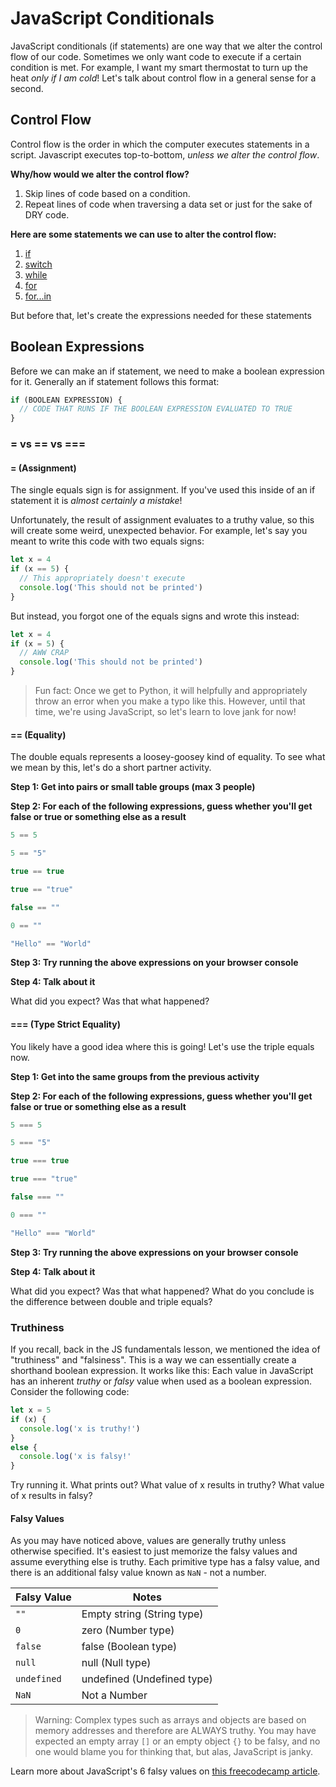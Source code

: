 # JavaScript Conditionals

JavaScript conditionals (if statements) are one way that we alter the control flow of our code. Sometimes we only want code to execute if a certain condition is met. For example, I want my smart thermostat to turn up the heat _only if I am cold_! Let's talk about control flow in a general sense for a second.

## Control Flow

Control flow is the order in which the computer executes statements in a script. Javascript executes top-to-bottom, _unless we alter the control flow_.

**Why/how would we alter the control flow?**

1. Skip lines of code based on a condition.
1. Repeat lines of code when traversing a data set or just for the sake of DRY code.

**Here are some statements we can use to alter the control flow:**

1. [if](https://developer.mozilla.org/en-US/docs/Web/JavaScript/Reference/Statements/if...else)
1. [switch](https://developer.mozilla.org/en-US/docs/Web/JavaScript/Reference/Statements/switch)
1. [while](https://developer.mozilla.org/en-US/docs/Web/JavaScript/Reference/Statements/while)
1. [for](https://developer.mozilla.org/en-US/docs/Web/JavaScript/Reference/Statements/for)
1. [for...in](https://developer.mozilla.org/en-US/docs/Web/JavaScript/Reference/Statements/for...in)

But before that, let's create the expressions needed for these statements

## Boolean Expressions

Before we can make an if statement, we need to make a boolean expression for it. Generally an if statement follows this format:

```js
if (BOOLEAN EXPRESSION) {
  // CODE THAT RUNS IF THE BOOLEAN EXPRESSION EVALUATED TO TRUE
}
```

### = vs == vs === 

#### = (Assignment)

The single equals sign is for assignment. If you've used this inside of an if statement it is _almost certainly a mistake_!

Unfortunately, the result of assignment evaluates to a truthy value, so this will create some weird, unexpected behavior. For example, let's say you meant to write this code with two equals signs:

```js
let x = 4
if (x == 5) {
  // This appropriately doesn't execute
  console.log('This should not be printed')
}
```

But instead, you forgot one of the equals signs and wrote this instead:

```js
let x = 4
if (x = 5) {
  // AWW CRAP
  console.log('This should not be printed')
}
```

> Fun fact: Once we get to Python, it will helpfully and appropriately throw an error when you make a typo like this. However, until that time, we're using JavaScript, so let's learn to love jank for now!

#### == (Equality)

The double equals represents a loosey-goosey kind of equality. To see what we mean by this, let's do a short partner activity.

**Step 1: Get into pairs or small table groups (max 3 people)**

**Step 2: For each of the following expressions, guess whether you'll get false or true or something else as a result**

```js
5 == 5

5 == "5"

true == true

true == "true"

false == ""

0 == ""

"Hello" == "World"
```

**Step 3: Try running the above expressions on your browser console**

**Step 4: Talk about it**

What did you expect? Was that what happened?

#### === (Type Strict Equality)

You likely have a good idea where this is going! Let's use the triple equals now.

**Step 1: Get into the same groups from the previous activity**

**Step 2: For each of the following expressions, guess whether you'll get false or true or something else as a result**

```js
5 === 5

5 === "5"

true === true

true === "true"

false === ""

0 === ""

"Hello" === "World"
```

**Step 3: Try running the above expressions on your browser console**

**Step 4: Talk about it**

What did you expect? Was that what happened? What do you conclude is the difference between double and triple equals?

### Truthiness

If you recall, back in the JS fundamentals lesson, we mentioned the idea of "truthiness" and "falsiness". This is a way we can essentially create a shorthand boolean expression. It works like this: Each value in JavaScript has an inherent _truthy_ or _falsy_ value when used as a boolean expression. Consider the following code:

```js
let x = 5
if (x) {
  console.log('x is truthy!')
}
else {
  console.log('x is falsy!'
}
```

Try running it. What prints out? What value of x results in truthy? What value of x results in falsy?

#### Falsy Values

As you may have noticed above, values are generally truthy unless otherwise specified. It's easiest to just memorize the falsy values and assume everything else is truthy. Each primitive type has a falsy value, and there is an additional falsy value known as `NaN` - not a number.

| Falsy Value | Notes |
| -------- | ----------------- |
| `""` | Empty string (String type) |
| `0` | zero (Number type) |
| `false` | false (Boolean type) |
| `null` | null (Null type) |
| `undefined` | undefined (Undefined type) |
| `NaN` | Not a Number |

> Warning: Complex types such as arrays and objects are based on memory addresses and therefore are ALWAYS truthy. You may have expected an empty array `[]` or an empty object `{}` to be falsy, and no one would blame you for thinking that, but alas, JavaScript is janky.

Learn more about JavaScript's 6 falsy values on [this freecodecamp article](https://guide.freecodecamp.org/javascript/falsy-values/).
